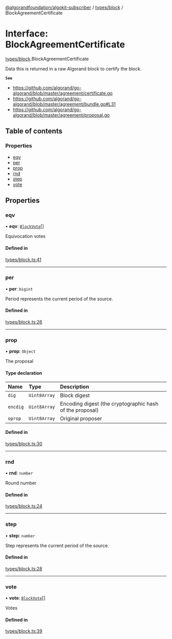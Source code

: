 [@algorandfoundation/algokit-subscriber](../README.md) / [types/block](../modules/types_block.md) / BlockAgreementCertificate

# Interface: BlockAgreementCertificate

[types/block](../modules/types_block.md).BlockAgreementCertificate

Data this is returned in a raw Algorand block to certify the block.

**`See`**

 - https://github.com/algorand/go-algorand/blob/master/agreement/certificate.go
 - https://github.com/algorand/go-algorand/blob/master/agreement/bundle.go#L31
 - https://github.com/algorand/go-algorand/blob/master/agreement/proposal.go

## Table of contents

### Properties

- [eqv](types_block.BlockAgreementCertificate.md#eqv)
- [per](types_block.BlockAgreementCertificate.md#per)
- [prop](types_block.BlockAgreementCertificate.md#prop)
- [rnd](types_block.BlockAgreementCertificate.md#rnd)
- [step](types_block.BlockAgreementCertificate.md#step)
- [vote](types_block.BlockAgreementCertificate.md#vote)

## Properties

### eqv

• **eqv**: [`BlockVote`](types_block.BlockVote.md)[]

Equivocation votes

#### Defined in

[types/block.ts:41](https://github.com/algorandfoundation/algokit-subscriber-ts/blob/main/src/types/block.ts#L41)

___

### per

• **per**: `bigint`

Period represents the current period of the source.

#### Defined in

[types/block.ts:26](https://github.com/algorandfoundation/algokit-subscriber-ts/blob/main/src/types/block.ts#L26)

___

### prop

• **prop**: `Object`

The proposal

#### Type declaration

| Name | Type | Description |
| :------ | :------ | :------ |
| `dig` | `Uint8Array` | Block digest |
| `encdig` | `Uint8Array` | Encoding digest (the cryptographic hash of the proposal) |
| `oprop` | `Uint8Array` | Original proposer |

#### Defined in

[types/block.ts:30](https://github.com/algorandfoundation/algokit-subscriber-ts/blob/main/src/types/block.ts#L30)

___

### rnd

• **rnd**: `number`

Round number

#### Defined in

[types/block.ts:24](https://github.com/algorandfoundation/algokit-subscriber-ts/blob/main/src/types/block.ts#L24)

___

### step

• **step**: `number`

Step represents the current period of the source.

#### Defined in

[types/block.ts:28](https://github.com/algorandfoundation/algokit-subscriber-ts/blob/main/src/types/block.ts#L28)

___

### vote

• **vote**: [`BlockVote`](types_block.BlockVote.md)[]

Votes

#### Defined in

[types/block.ts:39](https://github.com/algorandfoundation/algokit-subscriber-ts/blob/main/src/types/block.ts#L39)
